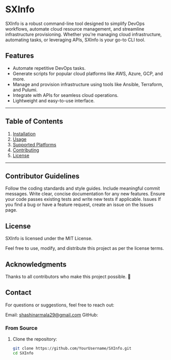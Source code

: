 # SXInfo

SXInfo is a robust command-line tool designed to simplify DevOps workflows, automate cloud resource management, and streamline infrastructure provisioning. Whether you're managing cloud infrastructure, automating tasks, or leveraging APIs, SXInfo is your go-to CLI tool.

## Features
- Automate repetitive DevOps tasks.
- Generate scripts for popular cloud platforms like AWS, Azure, GCP, and more.
- Manage and provision infrastructure using tools like Ansible, Terraform, and Pulumi.
- Integrate with APIs for seamless cloud operations.
- Lightweight and easy-to-use interface.

---

## Table of Contents
1. [Installation](#installation)
2. [Usage](#usage)
3. [Supported Platforms](#supported-platforms)
4. [Contributing](#contributing)
5. [License](#license)

---

## Contributor Guidelines
Follow the coding standards and style guides.
Include meaningful commit messages.
Write clear, concise documentation for any new features.
Ensure your code passes existing tests and write new tests if applicable.
Issues
If you find a bug or have a feature request, create an issue on the Issues page.

## License
SXInfo is licensed under the MIT License.

Feel free to use, modify, and distribute this project as per the license terms.

## Acknowledgments
Thanks to all contributors who make this project possible. 💖

## Contact
For questions or suggestions, feel free to reach out:

Email: shashinarmala29@gmail.com
GitHub: 

### From Source
1. Clone the repository:
   ```bash
   git clone https://github.com/YourUsername/SXInfo.git
   cd SXInfo
